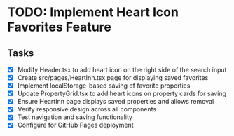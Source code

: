 # TODO: Implement Heart Icon Favorites Feature

## Tasks
- [x] Modify Header.tsx to add heart icon on the right side of the search input
- [x] Create src/pages/HeartInn.tsx page for displaying saved favorites
- [x] Implement localStorage-based saving of favorite properties
- [x] Update PropertyGrid.tsx to add heart icons on property cards for saving
- [x] Ensure HeartInn page displays saved properties and allows removal
- [x] Verify responsive design across all components
- [x] Test navigation and saving functionality
- [x] Configure for GitHub Pages deployment
